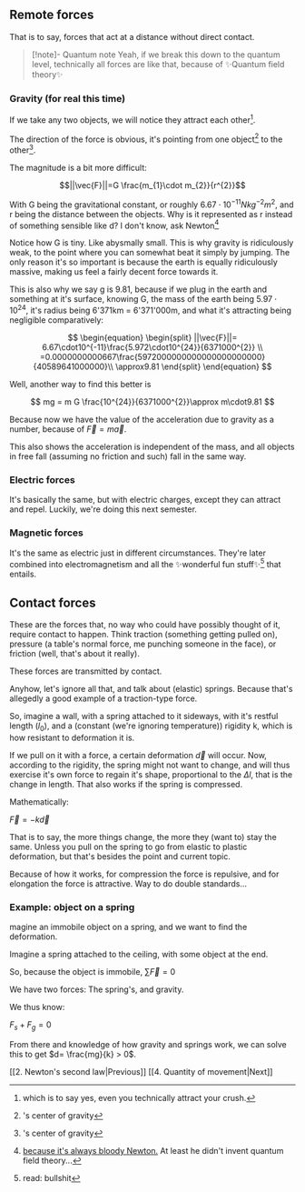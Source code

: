 
## Remote forces

That is to say, forces that act at a distance without direct contact.

>[!note]- Quantum note
>Yeah, if we break this down to the quantum level, technically all forces are like that, because of ✨Quantum field theory✨


### Gravity (for real this time)

If we take any two objects, we will notice they attract each other[^1]. 

The direction of the force is obvious, it's pointing from one object[^2] to the other[^2].

The magnitude is a bit more difficult:

$$||\vec{F}||=G \frac{m_{1}\cdot m_{2}}{r^{2}}$$

With G being the gravitational constant, or roughly $6.67\cdot10^{-11}Nkg^{-2}m^{2}$, and r being the distance between the objects. Why is it represented as r instead of something sensible like d? I don't know, ask Newton[^3]

Notice how G is tiny. Like abysmally small. This is why gravity is ridiculously weak, to the point where you can somewhat beat it simply by jumping. The only reason it's so important is because the earth is equally ridiculously massive, making us feel a fairly decent force towards it. 

This is also why we say g is 9.81, because if we plug in the earth and something at it's surface, knowing G, the mass of the earth being $5.97\cdot10^{24}$, it's radius being 6'371km = 6'371'000m, and what it's attracting being negligible comparatively:

$$
\begin{equation}
\begin{split}
||\vec{F}||= 6.67\cdot10^{-11}\frac{5.972\cdot10^{24}}{6371000^{2}} \\
=0.0000000000667\frac{5972000000000000000000000}{40589641000000}\\
\approx9.81
\end{split}
\end{equation}
$$


Well, another way to find this better is

$$
mg = m G \frac{10^{24}}{6371000^{2}}\approx m\cdot9.81
$$

Because now we have the value of the acceleration due to gravity as a number, because of $\vec{F}=m\vec{a}$. 

This also shows the acceleration is independent of the mass, and all objects in free fall (assuming no friction and such) fall in the same way.

### Electric forces

It's basically the same, but with electric charges, except they can attract and repel. Luckily, we're doing this next semester. 

### Magnetic forces

It's the same as electric just in different circumstances. They're later combined into electromagnetism and all the ✨wonderful fun stuff✨[^4] that entails.

## Contact forces

These are the forces that, no way who could have possibly thought of it, require contact to happen. Think traction (something getting pulled on), pressure (a table's normal force, me punching someone in the face), or friction (well, that's about it really).

These forces are transmitted by contact. 

Anyhow, let's ignore all that, and talk about (elastic) springs. Because that's allegedly a good example of a traction-type force.

So, imagine a wall, with a spring attached to it sideways, with it's restful length ($l_{0}$), and a (constant (we're ignoring temperature)) rigidity k, which is how resistant to deformation it is.

If we pull on it with a force, a certain deformation $\vec{d}$ will occur. Now, according to the rigidity, the spring might not want to change, and will thus exercise it's own force to regain it's shape, proportional to the $\Delta l$, that is the change in length. That also works if the spring is compressed.

Mathematically:

$\vec{F}=-k\vec{d}$

That is to say, the more things change, the more they (want to) stay the same.
Unless you pull on the spring to go from elastic to plastic deformation, but that's besides the point and current topic.

Because of how it works, for compression the force is repulsive, and for elongation the force is attractive. Way to do double standards...

### Example: object on a spring

magine an immobile object on a spring, and we want to find the deformation.

Imagine a spring attached to the ceiling, with some object at the end.

So, because the object is immobile, $\sum\limits\vec{F}=0$

We have two forces:
The spring's, and gravity.

We thus know:

$F_{s}+F_{g}=0$

From there and knowledge of how gravity and springs work, we can solve this to get $d= \frac{mg}{k} > 0$.



[[2. Newton's second law|Previous]]
[[4. Quantity of movement|Next]]


[^1]:which is to say yes, even you technically attract your crush.

[^2]:'s center of gravity

[^3]:[because it's always bloody Newton.](https://en.wikipedia.org/wiki/History_of_gravitational_theory#Newton's_law_of_universal_gravitation) At least he didn't invent quantum field theory...

[^4]:read: bullshit
